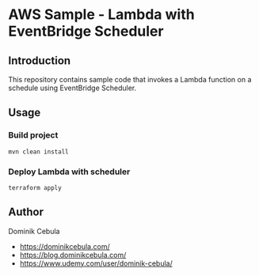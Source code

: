 # AWS Sample - Lambda with EventBridge Scheduler

## Introduction

This repository contains sample code that invokes a Lambda function on a schedule using EventBridge Scheduler.

## Usage

### Build project

```shell
mvn clean install
```

### Deploy Lambda with scheduler

```shell
terraform apply
```

## Author

Dominik Cebula

* https://dominikcebula.com/
* https://blog.dominikcebula.com/
* https://www.udemy.com/user/dominik-cebula/
